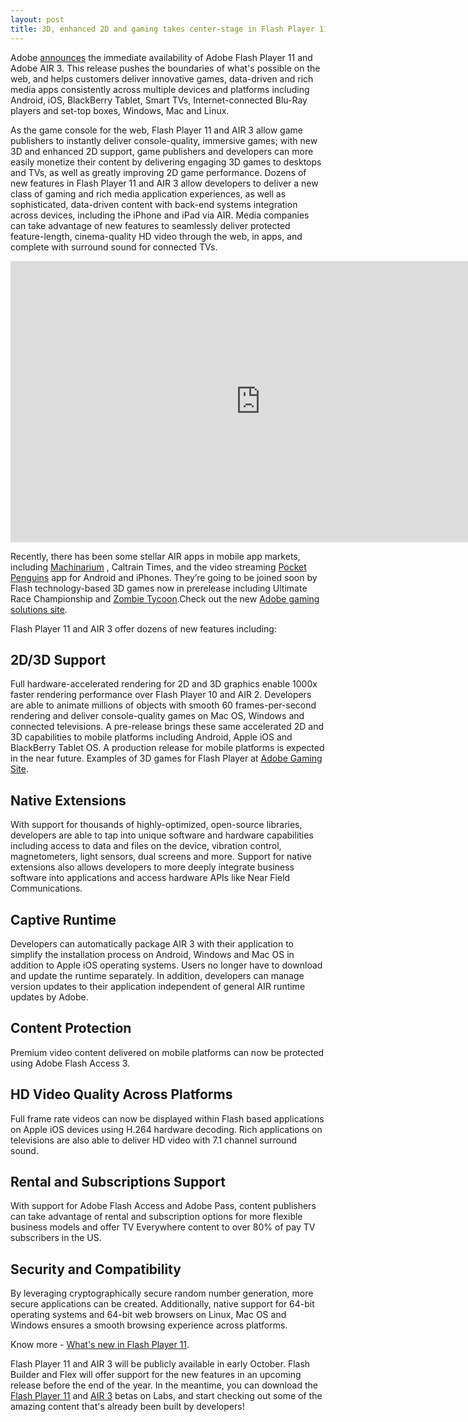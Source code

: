 ```yaml
---
layout: post
title: 3D, enhanced 2D and gaming takes center-stage in Flash Player 11 and AIR 3
---
```


Adobe <a href="http://blogs.adobe.com/flashplatform/2011/09/announcing-flash-player-11-and-air-3.html">announces</a> the immediate availability of Adobe Flash Player 11 and Adobe AIR 3. This release pushes the boundaries of what's possible on the web, and helps customers deliver innovative games, data-driven and rich media apps consistently across multiple devices and platforms including Android, iOS, BlackBerry Tablet, Smart TVs, Internet-connected Blu-Ray players and set-top boxes, Windows, Mac and Linux.

As the game console for the web, Flash Player 11 and AIR 3 allow game publishers to instantly deliver console-quality, immersive games; with new 3D and enhanced 2D support, game publishers and developers can more easily monetize their content by delivering engaging 3D games to desktops and TVs, as well as greatly improving 2D game performance. Dozens of new features in Flash Player 11 and AIR 3 allow developers to deliver a new class of gaming and rich media application experiences, as well as sophisticated, data-driven content with back-end systems integration across devices, including the iPhone and iPad via AIR. Media companies can take advantage of new features to seamlessly deliver protected feature-length, cinema-quality HD video through the web, in apps, and complete with surround sound for connected TVs.

<iframe width="800" height="450" src="http://www.youtube.com/embed/c0IwvN4IdH4?hd=1" frameborder="0" allowfullscreen></iframe>

Recently, there has been some stellar AIR apps in mobile app markets, including <a href="http://machinarium.net/">Machinarium</a> , Caltrain Times, and the video streaming <a href="http://itunes.apple.com/us/app/pocket-penguins/id444756994?mt=8">Pocket Penguins</a> app for Android and iPhones. They&rsquo;re going to be joined soon by Flash technology-based 3D games now in prerelease including Ultimate Race Championship and <a href="http://www.zombietycoon.com/">Zombie Tycoon</a>.Check out the new <a href="http://www.adobe.com/go/gaming">Adobe gaming solutions site</a>.

Flash Player 11 and AIR 3 offer dozens of new features including:

## 2D/3D Support

Full hardware-accelerated rendering for 2D and 3D graphics enable 1000x faster rendering performance over Flash Player 10 and AIR 2. Developers are able to animate millions of objects with smooth 60 frames-per-second rendering and deliver console-quality games on Mac OS, Windows and connected televisions. A pre-release brings these same accelerated 2D and 3D capabilities to mobile platforms including Android, Apple iOS and BlackBerry Tablet OS. A production release for mobile platforms is expected in the near future. Examples of 3D games for Flash Player at <a href="http://www.adobe.com/go/gaming">Adobe Gaming Site</a>.

## Native Extensions

With support for thousands of highly-optimized, open-source libraries, developers are able to tap into unique software and hardware capabilities including access to data and files on the device, vibration control, magnetometers, light sensors, dual screens and more. Support for native extensions also allows developers to more deeply integrate business software into applications and access hardware APIs like Near Field Communications.

## Captive Runtime

Developers can automatically package AIR 3 with their application to simplify the installation process on Android, Windows and Mac OS in addition to Apple iOS operating systems. Users no longer have to download and update the runtime separately. In addition, developers can manage version updates to their application independent of general AIR runtime updates by Adobe.

## Content Protection

Premium video content delivered on mobile platforms can now be protected using Adobe Flash Access 3. 

## HD Video Quality Across Platforms

Full frame rate videos can now be displayed within Flash based applications on Apple iOS devices using H.264 hardware decoding. Rich applications on televisions are also able to deliver HD video with 7.1 channel surround sound.

## Rental and Subscriptions Support

With support for Adobe Flash Access and Adobe Pass, content publishers can take advantage of rental and subscription options for more flexible business models and offer TV Everywhere content to over 80% of pay TV subscribers in the US.

## Security and Compatibility

By leveraging cryptographically secure random number generation, more secure applications can be created. Additionally, native support for 64-bit operating systems and 64-bit web browsers on Linux, Mac OS and Windows ensures a smooth browsing experience across platforms.

Know more - <a href="http://www.adobe.com/devnet/flashplayer/articles/whats-new-flash-player11.html">What's new in Flash Player 11</a>.

Flash Player 11 and AIR 3 will be publicly available in early October. Flash Builder and Flex will offer support for the new features in an upcoming release before the end of the year. In the meantime, you can download the <a href="http://labs.adobe.com/technologies/flashplatformruntimes/flashplayer11/">Flash Player 11</a> and <a href="http://labs.adobe.com/technologies/flashplatformruntimes/air3/">AIR 3</a> betas on Labs, and start checking out some of the amazing content that's already been built by developers! 

